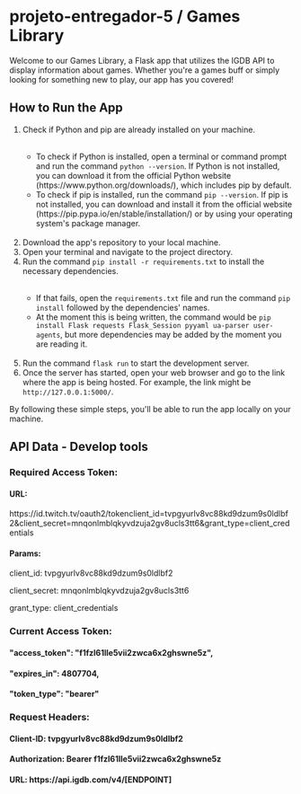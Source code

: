 <h1>projeto-entregador-5 / Games Library </h1>

<p>Welcome to our Games Library, a Flask app that utilizes the IGDB API to display information about games. Whether you're a games buff or simply looking for something new to play, our app has you covered!</p>

<h2>How to Run the App</h2>
<ol>
    <li>Check if Python and pip are already installed on your machine.  </li>
    <br>
    <ul>
        <li>To check if Python is installed, open a terminal or command prompt and run the command <code>python --version</code>. If Python is not installed, you can download it from the official Python website (https://www.python.org/downloads/), which includes pip by default.</li>
        <li>To check if pip is installed, run the command <code>pip --version</code>. If pip is not installed, you can download and install it from the official website (https://pip.pypa.io/en/stable/installation/) or by using your operating system's package manager.</li>
    </ul>
    <br>
    <li>Download the app's repository to your local machine.</li>
    <li>Open your terminal and navigate to the project directory.</li>
    <li>Run the command <code>pip install -r requirements.txt</code> to install the necessary dependencies.</li>
    <br>
    <ul>
        <li>If that fails, open the  <code>requirements.txt</code> file and run the command <code>pip install</code> followed by the dependencies' names.</li>
        <li>At the moment this is being written, the command would be <code>pip install Flask requests Flask_Session pyyaml ua-parser user-agents</code>, but more dependencies may be added by the moment you are reading it.</li>
    </ul>
    <br>
    <li>Run the command <code>flask run</code> to start the development server.</li>
    <li>Once the server has started, open your web browser and go to the link where the app is being hosted. For
        example, the link might be <code>http://127.0.0.1:5000/</code>.</li>
</ol>
<p>By following these simple steps, you'll be able to run the app locally on your machine.</p>

<h2>API Data - Develop tools </h2>

<h3>Required Access Token:</h3>
<h4>URL:</h4>
<p> https://id.twitch.tv/oauth2/tokenclient_id=tvpgyurlv8vc88kd9dzum9s0ldlbf2&client_secret=mnqonlmblqkyvdzuja2gv8ucls3tt6&grant_type=client_credentials</p>
<h4>Params:</h4>
<p>client_id: tvpgyurlv8vc88kd9dzum9s0ldlbf2</p>
<p>client_secret: mnqonlmblqkyvdzuja2gv8ucls3tt6</p>
<p>grant_type: client_credentials</p>

<h3>Current Access Token:</h3>

<h4>"access_token": "f1fzl61lle5vii2zwca6x2ghswne5z",</h4>
<h4>"expires_in": 4807704,</h4>
<h4>"token_type": "bearer"</h4>

<h3>Request Headers:</h3>
<h4>Client-ID: tvpgyurlv8vc88kd9dzum9s0ldlbf2</h4>
<h4>Authorization: Bearer f1fzl61lle5vii2zwca6x2ghswne5z</h4>
<h4>URL: https://api.igdb.com/v4/[ENDPOINT]</h4>


